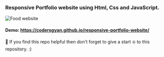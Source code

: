 ### Responsive Portfolio website using Html, Css and JavaScript.

![Food website](https://github.com/codersgyan/responsive-portfolio-website/blob/master/82380648_159883675567106_2350191587381739520_n.jpg?raw=true)


#### Demo: https://codersgyan.github.io/responsive-portfolio-website/


🙏 If you find this repo helpful then don't forget to give a start ❇️  to this repository. :)

